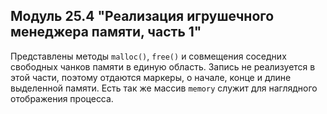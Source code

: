 Модуль 25.4 "Реализация игрушечного менеджера памяти, часть 1"
--
Представлены методы `malloc()`, `free()` и совмещения соседних свободных чанков памяти
в единую область. Запись не реализуется в этой части, поэтому отдаются маркеры, о начале, 
конце и длине выделенной памяти. 
Есть так же массив `memory` служит для наглядного отображения процесса.





